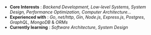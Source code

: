 - **Core Interests** : *Backend Development, Low-level Systems, System Design, Performance Optimization, Computer Architecture...*
- **Experienced with** : *Go*, *net/http*, *Gin*, *Node.js*, *Express.js*, *Postgres*, *GraphQL*, *MongoDB* & *ORMs*
- **Currently learning** : *Software Architecture*, *System Design*
